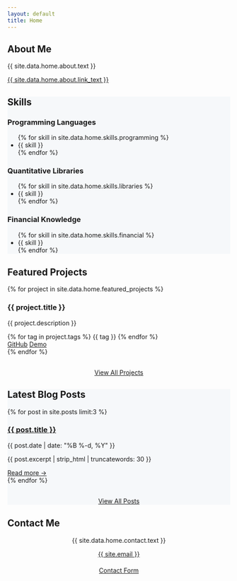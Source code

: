 ```yaml
---
layout: default
title: Home
---
```


<!-- <section class="hero">
  <div class="hero-content">
    <h1 class="hero-title">{{ site.data.home.hero.title }}</h1>
    <p class="hero-subtitle">{{ site.data.home.hero.subtitle }}</p>
    <a href="{{ '/pages/projects' | relative_url }}" class="hero-cta">{{ site.data.home.hero.cta_text }}</a>
  </div>
</section> -->

<section class="section">
  <div class="container">
    <div class="section-title">
      <h2>About Me</h2>
    </div>
    <div class="about-content">
      <p>{{ site.data.home.about.text }}</p>
      <p><a href="{{ '/pages/about' | relative_url }}">{{ site.data.home.about.link_text }}</a></p>
    </div>
  </div>
</section>

<section class="section" style="background-color: #f6f8fa;">
  <div class="container">
    <div class="section-title">
      <h2>Skills</h2>
    </div>
    <div class="skills-container">
      <div class="skill-category">
        <h3>Programming Languages</h3>
        <ul>
          {% for skill in site.data.home.skills.programming %}
          <li>{{ skill }}</li>
          {% endfor %}
        </ul>
      </div>
      <div class="skill-category">
        <h3>Quantitative Libraries</h3>
        <ul>
          {% for skill in site.data.home.skills.libraries %}
          <li>{{ skill }}</li>
          {% endfor %}
        </ul>
      </div>
      <div class="skill-category">
        <h3>Financial Knowledge</h3>
        <ul>
          {% for skill in site.data.home.skills.financial %}
          <li>{{ skill }}</li>
          {% endfor %}
        </ul>
      </div>
    </div>
  </div>
</section>

<section class="section">
  <div class="container">
    <div class="section-title">
      <h2>Featured Projects</h2>
    </div>
    <div class="projects-grid">
      {% for project in site.data.home.featured_projects %}
      <div class="project-card">
        <div class="project-image" style="background-image: url('{{ '/assets/images/project-thumbnails/' | append: project.image | relative_url }}');"></div>
        <div class="project-content">
          <h3>{{ project.title }}</h3>
          <p>{{ project.description }}</p>
          <div class="project-tags">
            {% for tag in project.tags %}
            <span class="tag">{{ tag }}</span>
            {% endfor %}
          </div>
          <div class="project-links">
            <a href="{{ project.github_link }}"><i class="fab fa-github"></i> GitHub</a>
            <a href="{{ project.demo_link }}"><i class="fas fa-external-link-alt"></i> Demo</a>
          </div>
        </div>
      </div>
      {% endfor %}
    </div>
    <div style="text-align: center; margin-top: 30px;">
      <a href="{{ '/pages/projects' | relative_url }}" class="hero-cta">View All Projects</a>
    </div>
  </div>
</section>

<section class="section" style="background-color: #f6f8fa;">
  <div class="container">
    <div class="section-title">
      <h2>Latest Blog Posts</h2>
    </div>
    <div class="posts-list">
      {% for post in site.posts limit:3 %}
      <div class="post-item">
        <h3 class="post-title"><a href="{{ post.url | relative_url }}">{{ post.title }}</a></h3>
        <p class="post-meta">{{ post.date | date: "%B %-d, %Y" }}</p>
        <p class="post-excerpt">{{ post.excerpt | strip_html | truncatewords: 30 }}</p>
        <a href="{{ post.url | relative_url }}">Read more →</a>
      </div>
      {% endfor %}
    </div>
    <div style="text-align: center; margin-top: 30px;">
      <a href="{{ '/pages/blog' | relative_url }}" class="hero-cta">View All Posts</a>
    </div>
  </div>
</section>

<section class="section">
  <div class="container">
    <div class="section-title">
      <h2>Contact Me</h2>
    </div>
    <div class="contact-content" style="text-align: center;">
      <p>{{ site.data.home.contact.text }}</p>
      <p><a href="mailto:{{ site.email }}">{{ site.email }}</a></p>
      <div style="margin-top: 20px;">
        <a href="{{ '/pages/contact' | relative_url }}" class="hero-cta">Contact Form</a>
      </div>
    </div>
  </div>
</section>
